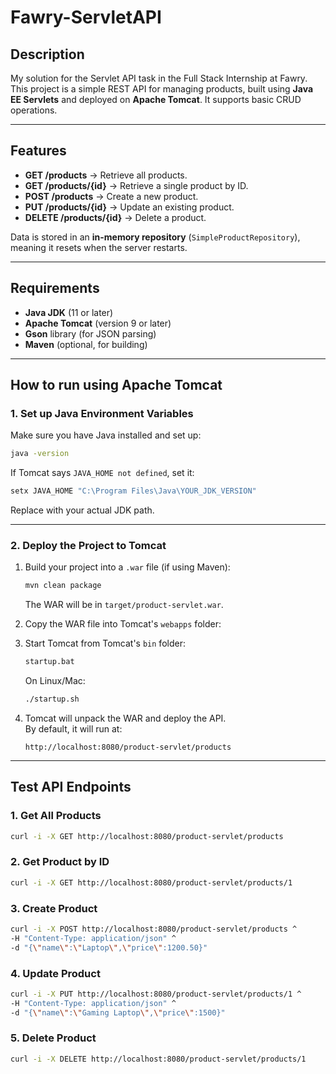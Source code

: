﻿# Fawry-ServletAPI

## Description 
My solution for the Servlet API task in the Full Stack Internship at Fawry. 
This project is a simple REST API for managing products, built using **Java EE Servlets** and deployed on **Apache Tomcat**. It supports basic CRUD operations.

---

## Features
- **GET /products** → Retrieve all products.
- **GET /products/{id}** → Retrieve a single product by ID.
- **POST /products** → Create a new product.
- **PUT /products/{id}** → Update an existing product.
- **DELETE /products/{id}** → Delete a product.

Data is stored in an **in-memory repository** (`SimpleProductRepository`), meaning it resets when the server restarts.

---

## Requirements
- **Java JDK** (11 or later)
- **Apache Tomcat** (version 9 or later)
- **Gson** library (for JSON parsing)
- **Maven** (optional, for building)

---

## How to run using Apache Tomcat

### 1. Set up Java Environment Variables
Make sure you have Java installed and set up:
```bash
java -version
```
If Tomcat says `JAVA_HOME not defined`, set it:
```bash
setx JAVA_HOME "C:\Program Files\Java\YOUR_JDK_VERSION"
```
Replace with your actual JDK path.

---

### 2️. Deploy the Project to Tomcat
1. Build your project into a `.war` file (if using Maven):
    ```bash
    mvn clean package
    ```
    The WAR will be in `target/product-servlet.war`.
   
2. Copy the WAR file into Tomcat's `webapps` folder:

3. Start Tomcat from Tomcat's `bin` folder:
    ```bash
    startup.bat
    ```
    On Linux/Mac:
    ```bash
    ./startup.sh
    ```
    
4. Tomcat will unpack the WAR and deploy the API.  
   By default, it will run at:
    ```
    http://localhost:8080/product-servlet/products
    ```

---

## Test API Endpoints

### 1. Get All Products
```bash
curl -i -X GET http://localhost:8080/product-servlet/products
```

### 2. Get Product by ID
```bash
curl -i -X GET http://localhost:8080/product-servlet/products/1
```

### 3. Create Product
```bash
curl -i -X POST http://localhost:8080/product-servlet/products ^
-H "Content-Type: application/json" ^
-d "{\"name\":\"Laptop\",\"price\":1200.50}"
```

### 4. Update Product
```bash
curl -i -X PUT http://localhost:8080/product-servlet/products/1 ^
-H "Content-Type: application/json" ^
-d "{\"name\":\"Gaming Laptop\",\"price\":1500}"
```

### 5. Delete Product
```bash
curl -i -X DELETE http://localhost:8080/product-servlet/products/1
```
